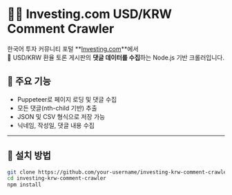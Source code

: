# 🕵️‍♂️ Investing.com USD/KRW Comment Crawler

한국어 투자 커뮤니티 포털 **[Investing.com](https://kr.investing.com)**에서  
💬 USD/KRW 환율 토론 게시판의 **댓글 데이터를 수집**하는 Node.js 기반 크롤러입니다.

## 📌 주요 기능

- Puppeteer로 페이지 로딩 및 댓글 수집
- 모든 댓글(nth-child 기반) 추출
- JSON 및 CSV 형식으로 저장 가능
- 닉네임, 작성일, 댓글 내용 수집

---

## 🚀 설치 방법

```bash
git clone https://github.com/your-username/investing-krw-comment-crawler.git
cd investing-krw-comment-crawler
npm install
